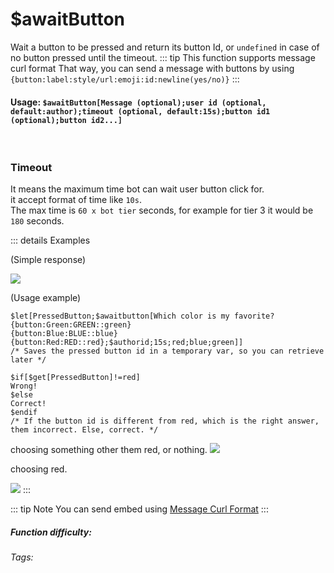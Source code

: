 # $awaitButton
Wait a button to be pressed and return its button Id, or `undefined` in case of no button pressed until the timeout.
::: tip This function supports message curl format
That way, you can send a message with buttons by using `{button:label:style/url:emoji:id:newline(yes/no)}`
:::

#### Usage: `$awaitButton[Message (optional);user id (optional, default:author);timeout (optional, default:15s);button id1 (optional);button id2...]`
<br/>

### Timeout
It means the maximum time bot can wait user button click for.\
it accept format of time like `10s`.\
The max time is `60 x bot tier` seconds, for example for tier 3 it would be `180` seconds.

::: details Examples

(Simple response)

![](https://cdn.discordapp.com/attachments/914682255346118687/938556903116652594/Screenshot_20220202190956.jpg)

(Usage example)
```
$let[PressedButton;$awaitbutton[Which color is my favorite?
{button:Green:GREEN::green}
{button:Blue:BLUE::blue}
{button:Red:RED::red};$authorid;15s;red;blue;green]]
/* Saves the pressed button id in a temporary var, so you can retrieve later */

$if[$get[PressedButton]!=red]
Wrong!
$else
Correct!
$endif
/* If the button id is different from red, which is the right answer, them incorrect. Else, correct. */
```
choosing something other them red, or nothing.
![](https://cdn.discordapp.com/attachments/914682255346118687/938559970293714984/Screenshot_20220202191954.jpg)

choosing red.

![](https://cdn.discordapp.com/attachments/914682255346118687/938559970792845312/Screenshot_20220202191947.jpg)
:::

::: tip Note
You can send embed using [Message Curl Format](../../CodeReferences/ref.message_curl_format.md)
:::

##### Function difficulty: <Badge type="warning" text="Medium" vertical="middle" /> 
###### Tags: <Badge type="tip" text="await" vertical="middle" /> <Badge type="tip" text="button" vertical="middle" /> <Badge type="tip" text="interaction" vertical="middle" /> <Badge type="tip" text="click" vertical="middle" />
